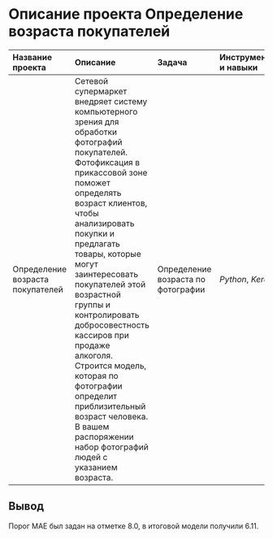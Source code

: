 # Описание проекта Определение возраста покупателей

| Название проекта | Описание | Задача | Инструменты и навыки | Статус проекта |
| :---------------------- | :---------------------- | :---------------------- | :---------------------- | :---------------------- |
| Определение возраста покупателей | Сетевой супермаркет внедряет систему компьютерного зрения для обработки фотографий покупателей. Фотофиксация в прикассовой зоне поможет определять возраст клиентов, чтобы анализировать покупки и предлагать товары, которые могут заинтересовать покупателей этой возрастной группы и контролировать добросовестность кассиров при продаже алкоголя. Строится модель, которая по фотографии определит приблизительный возраст человека. В вашем распоряжении набор фотографий людей с указанием возраста. | Определение возраста по фотографии | *Python*, *Keras* | Заверешен |

## Вывод 

Порог МАЕ был задан на отметке 8.0, в итоговой модели получили 6.11.
